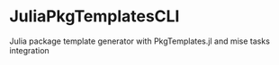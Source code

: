 # JuliaPkgTemplatesCLI

Julia package template generator with PkgTemplates.jl and mise tasks integration
